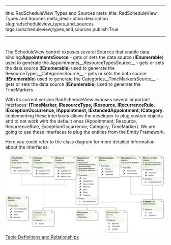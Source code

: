 ___
title: RadScheduleView Types and Sources
meta_title: RadScheduleView Types and Sources
meta_description:description
slug:radscheduleview_types_and_sources
tags:radscheduleview,types,and,sources
publish:True
___


# 

The ScheduleView control exposes several Sources that enable data binding:__AppointmentsSource__ - gets or sets the data source (__IEnumerable__) used to generate  the Appointments__ResourceTypesSource__ - gets or sets the data source (__IEnumerable__) used to generate the ResourceTypes__CategoriesSource__ - gets or sets the data source (__IEnumerable__) used to generate the Categories__TimeMarkersSource__ - gets or sets the data source (__IEnumerable__) used to generate the TimeMarkers



With its current version RadScheduleView exposes several important interfaces: __ITimeMarker, IResourceType, IResource, IRecurrenceRule, IExceptionOccurrence, IAppointment, IExtendedAppointment, ICategory__. Implementing these interfaces allows the developer to plug custom objects and to not work with the default ones (Appointment, Resource, RecurrenceRule, ExceptionOccurrence, Category, TimeMarker). We are going to use these interfaces to plug the entities from the Entity Framework.

Here you could refer to the class diagram for more detailed information about the interfaces:

![radscheduleview populating with data schedule View Types Diagram](../Media/radscheduleview_populating_with_data_scheduleViewTypesDiagram.png)[Table Definitions and Relationships](http://radscheduleview-populating-with-data-binding-to-db-datatier.md)

